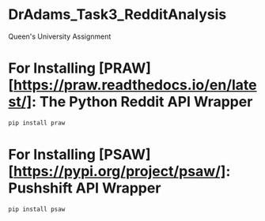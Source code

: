 # DrAdams_Task3_RedditAnalysis
Queen's University Assignment

# For Installing [PRAW][https://praw.readthedocs.io/en/latest/]: The Python Reddit API Wrapper

```javascript
pip install praw
```

# For Installing [PSAW][https://pypi.org/project/psaw/]: Pushshift API Wrapper

```javascript 
pip install psaw
```
